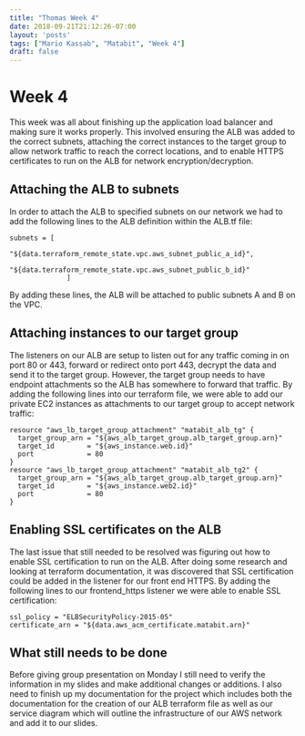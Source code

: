```yaml
---
title: "Thomas Week 4"
date: 2018-09-21T21:12:26-07:00
layout: 'posts'
tags: ["Mario Kassab", "Matabit", "Week 4"]
draft: false
---
```


# Week 4
This week was all about finishing up the application load balancer and making sure it works properly. This involved ensuring the ALB was added to the correct subnets, attaching the correct instances to the target group to allow network traffic to reach the correct locations, and to enable HTTPS certificates to run on the ALB for network encryption/decryption.

## Attaching the ALB to subnets
In order to attach the ALB to specified subnets on our network we had to add the following lines to the ALB definition within the ALB.tf file:
```
subnets = [
                "${data.terraform_remote_state.vpc.aws_subnet_public_a_id}",
                "${data.terraform_remote_state.vpc.aws_subnet_public_b_id}"
              ]
```
By adding these lines, the ALB will be attached to public subnets A and B on the VPC.

## Attaching instances to our target group
The listeners on our ALB are setup to listen out for any traffic coming in on port 80 or 443, forward or redirect onto port 443, decrypt the data and send it to the target group. However, the target group needs to have endpoint attachments so the ALB has somewhere to forward that traffic. By adding the following lines into our terraform file, we were able to add our private EC2 instances as attachments to our target group to accept network traffic:
```
resource "aws_lb_target_group_attachment" "matabit_alb_tg" {
  target_group_arn = "${aws_alb_target_group.alb_target_group.arn}"
  target_id        = "${aws_instance.web.id}"
  port             = 80
}
resource "aws_lb_target_group_attachment" "matabit_alb_tg2" {
  target_group_arn = "${aws_alb_target_group.alb_target_group.arn}"
  target_id        = "${aws_instance.web2.id}"
  port             = 80
}
```
## Enabling SSL certificates on the ALB
The last issue that still needed to be resolved was figuring out how to enable SSL certification to run on the ALB. After doing some research and looking at terraform documentation, it was discovered that SSL certification could be added in the listener for our front end HTTPS. By adding the following lines to our frontend_https listener we were able to enable SSL certification:
```
ssl_policy = "ELBSecurityPolicy-2015-05"
certificate_arn = "${data.aws_acm_certificate.matabit.arn}"
```
## What still needs to be done
Before giving group presentation on Monday I still need to verify the information in my slides and make additional changes or additions. I also need to finish up my documentation for the project which includes both the documentation for the creation of our ALB terraform file as well as our service diagram which will outline the infrastructure of our AWS network and add it to our slides.